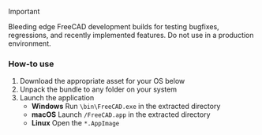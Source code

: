> [!IMPORTANT]
> Bleeding edge FreeCAD development builds for testing bugfixes, regressions, and recently implemented features. Do not use in a production environment.


### How-to use

1. Download the appropriate asset for your OS below
2. Unpack the bundle to any folder on your system
3. Launch the application
    - **Windows**
    Run `\bin\FreeCAD.exe` in the extracted directory
    - **macOS**
    Launch `/FreeCAD.app` in the extracted directory
    - **Linux**
    Open the `*.AppImage`
